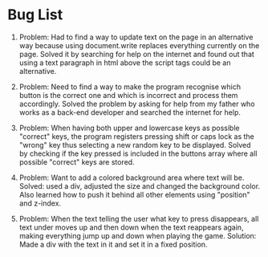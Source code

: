 # Bug List

1. Problem: Had to find a way to update text on the page in an alternative way because using document.write replaces everything currently on the page. Solved it by searching for help on the internet and found out that using a text paragraph in html above the script tags could be an alternative.
3. Problem: Need to find a way to make the program recognise which button is the correct one and which is incorrect and process them accordingly. Solved the problem by asking for help from my father who works as a back-end developer and searched the internet for help.

4. Problem: When having both upper and lowercase keys as possible "correct" keys, the program registers pressing shift or caps lock as the "wrong" key thus selecting a new random key to be displayed. Solved by checking if the key pressed is included in the buttons array where all possible "correct" keys are stored.
5. Problem: Want to add a colored background area where text will be. Solved: used a div, adjusted the size and changed the background color. Also learned how to push it behind all other elements using "position" and z-index.
6. Problem: When the text telling the user what key to press disappears, all text under moves up and then down when the text reappears again, making everything jump up and down when playing the game. Solution: Made a div with the text in it and set it in a fixed position.
